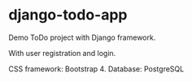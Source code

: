 # django-todo-app
Demo ToDo project with Django framework.

With user registration and login.

CSS framework: Bootstrap 4.
Database: PostgreSQL

